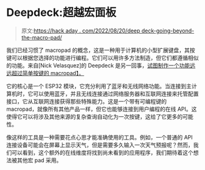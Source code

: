 # Deepdeck:超越宏面板

> 原文:[https://hack aday . com/2022/08/20/deep deck-going-beyond-the-macro-pad/](https://hackaday.com/2022/08/20/deepdeck-going-beyond-the-macro-pad/)

我们已经习惯了 macropad 的概念，这是一种用于计算机的小型扩展键盘，其按键可以根据您选择的功能进行编程。它们可以用许多方法制造，但它们都遵循相似的功能。来自[Nick Velasquez]的 Deepdeck 是另一回事，[试图制作一个功能远远超过简单按键的 macropad】。](https://hackaday.io/project/186857-deepdeck-an-opensoruce-macropad-like-no-other)

它的核心是一个 ESP32 模块，它充分利用了蓝牙和无线网络功能。当连接到主计算机时，它可以使用蓝牙，并且无线连接通过网络服务器和互联网连接来托管配置接口，它从互联网连接获得那些特殊能力。这是一个带有可编程键的 macropad，就像所有其他产品一样，但它也能够连接到用户编程的在线 API。这使得它可以将涉及其他来源的复杂查询自动化为一次按键，这给了它更多的可能性。

像这样的工具是一种需要花点心思才能准确使用的工具。例如，一个普通的 API 连接设备可能会在屏幕上显示天气，但是需要多久输入一次天气预报呢？然而，我们可以看到，这个额外的在线维度将找到尚未看到的应用程序，我们期待着这个想法被其他宏 pad 采用。